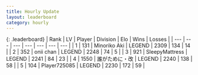 ```yaml
---
title: Hourly Update
layout: leaderboard
category: hourly
---
```


{: .leaderboard}
| Rank | LV | Player | Division | Elo | Wins | Losses |
| --- | --- | --- | --- | --- | --- | --- |
| <span data-change="0">1</span> | 131 | <span title="ID: 456466">Minoriko Aki</span> | LEGEND | <span data-change="0">2309</span> | <span data-change="0">134</span> | <span data-change="0">14</span> |
| <span data-change="3">2</span> | 352 | <span title="ID: 614761">onii chan</span> | LEGEND | <span data-change="20">2248</span> | <span data-change="3">74</span> | <span data-change="0">5</span> |
| <span data-change="-1">3</span> | 921 | <span title="ID: 153129">SleepyMattress</span> | LEGEND | <span data-change="0">2241</span> | <span data-change="0">84</span> | <span data-change="0">23</span> |
| <span data-change="-1">4</span> | 1550 | <span title="ID: 451068">誰がために・改</span> | LEGEND | <span data-change="0">2240</span> | <span data-change="0">138</span> | <span data-change="0">58</span> |
| <span data-change="-1">5</span> | 104 | <span title="ID: 725085">Player725085</span> | LEGEND | <span data-change="-9">2230</span> | <span data-change="0">172</span> | <span data-change="1">59</span> |